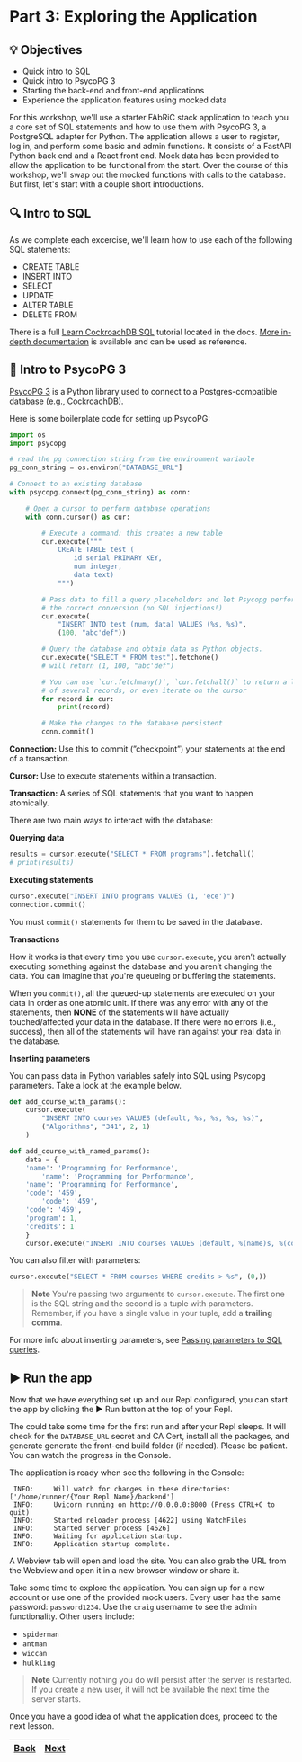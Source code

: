 # Part 3: Exploring the Application

## 💡 Objectives

- Quick intro to SQL
- Quick intro to PsycoPG 3
- Starting the back-end and front-end applications
- Experience the application features using mocked data

For this workshop, we'll use a starter FAbRiC stack application to teach you a core set of SQL statements and how to use them with PsycoPG 3, a PostgreSQL adapter for Python. The application allows a user to register, log in, and perform some basic and admin functions. It consists of a FastAPI Python back end and a React front end. Mock data has been provided to allow the application to be functional from the start. Over the course of this workshop, we'll swap out the mocked functions with calls to the database. But first, let's start with a couple short introductions.

## 🔍 Intro to SQL

As we complete each excercise, we'll learn how to use each of the following SQL statements:

- CREATE TABLE
- INSERT INTO
- SELECT
- UPDATE
- ALTER TABLE
- DELETE FROM

There is a full [Learn CockroachDB SQL](https://www.cockroachlabs.com/docs/cockroachcloud/learn-cockroachdb-sql.html) tutorial located in the docs. [More in-depth documentation](https://www.cockroachlabs.com/docs/stable/sql-statements.html) is available and can be used as reference.

## 🐍 Intro to PsycoPG 3

[PsycoPG 3](https://www.psycopg.org/psycopg3/) is a Python library used to connect to a Postgres-compatible database (e.g., CockroachDB).

Here is some boilerplate code for setting up PsycoPG:

```python
import os
import psycopg

# read the pg connection string from the environment variable
pg_conn_string = os.environ["DATABASE_URL"]

# Connect to an existing database
with psycopg.connect(pg_conn_string) as conn:

    # Open a cursor to perform database operations
    with conn.cursor() as cur:

        # Execute a command: this creates a new table
        cur.execute("""
            CREATE TABLE test (
                id serial PRIMARY KEY,
                num integer,
                data text)
            """)

        # Pass data to fill a query placeholders and let Psycopg perform
        # the correct conversion (no SQL injections!)
        cur.execute(
            "INSERT INTO test (num, data) VALUES (%s, %s)",
            (100, "abc'def"))

        # Query the database and obtain data as Python objects.
        cur.execute("SELECT * FROM test").fetchone()
        # will return (1, 100, "abc'def")

        # You can use `cur.fetchmany()`, `cur.fetchall()` to return a list
        # of several records, or even iterate on the cursor
        for record in cur:
            print(record)

        # Make the changes to the database persistent
        conn.commit()
```

**Connection:** Use this to commit (”checkpoint”) your statements at the end of a transaction.

**Cursor:** Use to execute statements within a transaction.

**Transaction:** A series of SQL statements that you want to happen atomically.

There are two main ways to interact with the database:

**Querying data**

```python
results = cursor.execute("SELECT * FROM programs").fetchall()
# print(results)
```

**Executing statements**

```python
cursor.execute("INSERT INTO programs VALUES (1, 'ece')")
connection.commit()
```

You must `commit()` statements for them to be saved in the database.

**Transactions**

How it works is that every time you use `cursor.execute`, you aren’t actually executing something against the database and you aren’t changing the data. You can imagine that you're queueing or buffering the statements.

When you `commit()`, all the queued-up statements are executed on your data in order as one atomic unit. If there was any error with any of the statements, then **NONE** of the statements will have actually touched/affected your data in the database. If there were no errors (i.e., success), then all of the statements will have ran against your real data in the database.

**Inserting parameters**

You can pass data in Python variables safely into SQL using Psycopg parameters. Take a look at the example below.

```python
def add_course_with_params():
    cursor.execute(
        "INSERT INTO courses VALUES (default, %s, %s, %s, %s)",
        ("Algorithms", "341", 2, 1)
    )

def add_course_with_named_params():
    data = {
    'name': 'Programming for Performance',
        'name': 'Programming for Performance',
    'name': 'Programming for Performance',
    'code': '459',
        'code': '459',
    'code': '459',
    'program': 1,
    'credits': 1
    }
    cursor.execute("INSERT INTO courses VALUES (default, %(name)s, %(code)s, %(program)s, %(credits)s)", data)
```

You can also filter with parameters:

```python
cursor.execute("SELECT * FROM courses WHERE credits > %s", (0,))
```

> **Note**
> You're passing two arguments to `cursor.execute`. The first one is the SQL string and the second is a tuple with parameters. Remember, if you have a single value in your tuple, add a **trailing comma**.

For more info about inserting parameters, see [Passing parameters to SQL queries](https://www.psycopg.org/psycopg3/docs/basic/params.html).

## ▶️ Run the app

Now that we have everything set up and our Repl configured, you can start the app by clicking the ▶ Run button at the top of your Repl.

The could take some time for the first run and after your Repl sleeps. It will check for the `DATABASE_URL` secret and CA Cert, install all the packages, and generate generate the front-end build folder (if needed). Please be patient. You can watch the progress in the Console.

The application is ready when see the following in the Console:

```shell
 INFO:     Will watch for changes in these directories: ['/home/runner/{Your Repl Name}/backend']
 INFO:     Uvicorn running on http://0.0.0.0:8000 (Press CTRL+C to quit)
 INFO:     Started reloader process [4622] using WatchFiles
 INFO:     Started server process [4626]
 INFO:     Waiting for application startup.
 INFO:     Application startup complete.
```

A Webview tab will open and load the site. You can also grab the URL from the Webview and open it in a new browser window or share it.

Take some time to explore the application. You can sign up for a new account or use one of the provided mock users. Every user has the same password: `password1234`. Use the `craig` username to see the admin functionality. Other users include:

- `spiderman`
- `antman`
- `wiccan`
- `hulkling`

> **Note**
> Currently nothing you do will persist after the server is restarted. If you create a new user, it will not be available the next time the server starts.

Once you have a good idea of what the application does, proceed to the next lesson.

| [Back](part-2.md) | [Next](part-4.md) |
| ----------------- | ----------------- |

